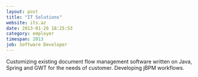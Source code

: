 ```yaml
---
layout: post
title: "IT Solutions"
website: its.az
date: 2013-01-26 18:25:53
category: employer
timespan: 2013
job: Software Developer
---
```


<p>Customizing existing document flow management software written on Java, Spring and GWT for the needs of customer. Developing jBPM workflows.</p>
